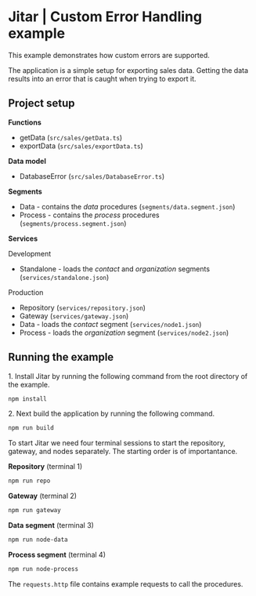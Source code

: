 
# Jitar | Custom Error Handling example

This example demonstrates how custom errors are supported.

The application is a simple setup for exporting sales data.
Getting the data results into an error that is caught when trying to export it.

## Project setup

**Functions**

* getData (`src/sales/getData.ts`)
* exportData (`src/sales/exportData.ts`)

**Data model**

* DatabaseError (`src/sales/DatabaseError.ts`)

**Segments**

* Data - contains the *data* procedures (`segments/data.segment.json`)
* Process - contains the *process* procedures (`segments/process.segment.json`)

**Services**

Development

* Standalone - loads the *contact* and *organization* segments (`services/standalone.json`)

Production

* Repository (`services/repository.json`)
* Gateway (`services/gateway.json`)
* Data - loads the *contact* segment (`services/node1.json`)
* Process - loads the *organization* segment (`services/node2.json`)

## Running the example

1\. Install Jitar by running the following command from the root directory of the example.

```bash
npm install
```

2\. Next build the application by running the following command.

```bash
npm run build
```

To start Jitar we need four terminal sessions to start the repository, gateway, and nodes separately. The starting order is of importantance.

**Repository** (terminal 1)

```bash
npm run repo
```

**Gateway** (terminal 2)

```bash
npm run gateway
```

**Data segment** (terminal 3)

```bash
npm run node-data
```

**Process segment** (terminal 4)

```bash
npm run node-process
```

The ``requests.http`` file contains example requests to call the procedures.

